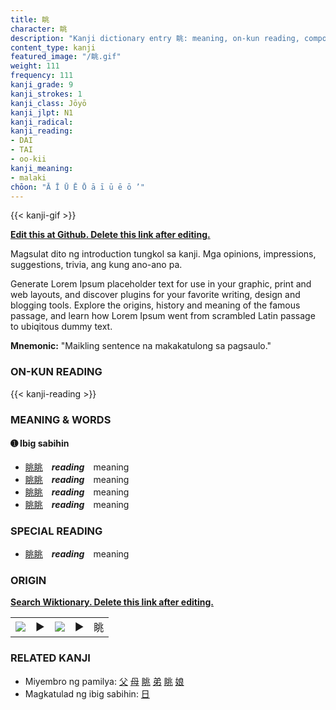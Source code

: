 ```yaml
---
title: 眺
character: 眺
description: "Kanji dictionary entry 眺: meaning, on-kun reading, compounds, origin, related kanji"
content_type: kanji
featured_image: "/眺.gif"
weight: 111
frequency: 111
kanji_grade: 9
kanji_strokes: 1
kanji_class: Jōyō
kanji_jlpt: N1
kanji_radical: 
kanji_reading: 
- DAI
- TAI
- oo-kii
kanji_meaning:
- malaki
chōon: "Ā Ī Ū Ē Ō ā ī ū ē ō ’"
---
```

[//]: # (Don't edit the line below. Kanji animated GIF code is automatically generated.)
{{< kanji-gif >}}

[//]: # (Edit below this line.)

**[Edit this at Github. Delete this link after editing.](https://github.com/tim0g/tim/tree/main/content/kanji/眺/index.md)**

Magsulat dito ng introduction tungkol sa kanji. Mga opinions, impressions, suggestions, trivia, ang kung ano-ano pa.

Generate Lorem Ipsum placeholder text for use in your graphic, print and web layouts, and discover plugins for your favorite writing, design and blogging tools. Explore the origins, history and meaning of the famous passage, and learn how Lorem Ipsum went from scrambled Latin passage to ubiqitous dummy text.
 
**Mnemonic:** "Maikling sentence na makakatulong sa pagsaulo."

### ON-KUN READING

[//]: # (Don't edit the line below. ON-KUN READING code is automatically generated.)
{{< kanji-reading >}}

### MEANING & WORDS

#### ➊ **Ibig sabihin**
  - [眺](../眺)[眺](../眺)　***reading***　meaning
  - [眺](../眺)[眺](../眺)　***reading***　meaning
  - [眺](../眺)[眺](../眺)　***reading***　meaning
  - [眺](../眺)[眺](../眺)　***reading***　meaning

### SPECIAL READING
  - [眺](../眺)[眺](../眺)　***reading***　meaning

### ORIGIN

**[Search Wiktionary. Delete this link after editing.](https://wiktionary.org/wiki/眺)**
<table class="kanji-table"><tr><td>
<img src="60px-眺-bronze.svg.png">
</td><td>▶</td><td>
<img src="60px-眺-oracle.svg.png">
</td><td>▶</td>
<td class="kanji-origin">眺</td>
</tr></table>

### RELATED KANJI
- Miyembro ng pamilya: [父](../父) [母](../母) [眺](../眺) [弟](../弟) [眺](../眺) [娘](../娘)
- Magkatulad ng ibig sabihin: [日](../日)
